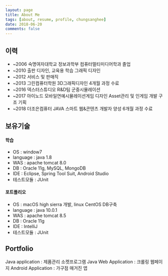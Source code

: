 ```yaml
---
layout: page
title: About Me
tags: [about, resume, profile, chungsanghee]
date: 2018-06-20
comments: false
---
```


## 이력
* ~2006 숙명여자대학교 정보과학부 컴퓨터멀티미디어학과 졸업
* ~2010 출판 디자인, 교육용 학습 그래픽 디자인
* ~2012 서비스 및 판매직
* ~2013 그린컴퓨터학원 3D그래픽디자인 4개월 과정 수료
* ~2016 덱스터스튜디오 R&D팀 군중시뮬레이션
* ~2017 아이노드 모바일연예시뮬레이션게임 디자인 Asset관리 및 인게임 개발 구조 기획
* ~2018 더조은컴퓨터 JAVA 스마트 웹&콘텐츠 개발자 양성 6개월 과정 수료

## 보유기술
#### 학습
* OS : window7
* language : java 1.8
* WAS : apache tomcat 8.0
* DB : Oracle 11g, MySQL, MongoDB
* IDE : Eclipse, Spring Tool Suit, Android Studio
* 테스트모듈 : JUnit 
#### 포트폴리오
* OS : macOS high sierra 개발, linux CentOS DB구축
* language : java 10.0.1
* WAS : apache tomcat 8.5
* DB : Oracle 11g
* IDE : IntelliJ
* 테스트모듈 : JUnit

## Portfolio
Java application : 제품관리 소켓프로그램
Java Web Application : 크롤링 웹페이지
Android Application : 가구점 매거진 앱
